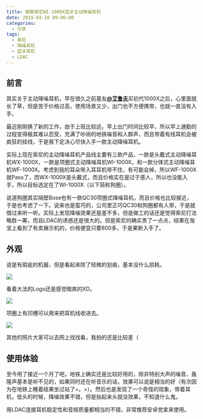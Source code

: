 ```yaml
---
title: 聊聊索尼WI-1000X蓝牙主动降噪耳机
date: 2019-04-10 09:06:00
categories: 
  - 分享
tags: 
  - 索尼
  - 降噪耳机
  - 蓝牙耳机
  - LDAC
---
```



## 前言
其实关于主动降噪耳机，早在很久之前基友[**@艾鲁夫**](https://weibo.com/577993811)买初代1000X之后，心里面就长了草，但是苦于价格过高，使用场景又少，出门也不方便携带，也就一直没有入手。

最近刚刚换了新的工作，由于上班比较远，早上出门时间比较早，所以早上通勤的过程变得极其难以忍受，充满了吵闹的地铁噪音和人群声，而且带着有线耳机会被疯狂的挂线，于是我下定决心尽快入手一款主动降噪耳机。

实际上现在索尼的主动降噪耳机产品线主要有三款产品，一款是头戴式主动降噪耳机WX-1000X，一款是项圈式主动降噪耳机WI-1000X，和一款分体式主动降噪耳机WF-1000X。考虑到我的耳朵带入耳耳机带不住，有可能会掉，所以WF-1000X就Pass了，而WX-1000X是头戴式，而且价格实在是过于感人，所以也没能入手，所以目标选定在了WI-1000X（以下简称狗圈）。

说道狗圈其实隔壁Bose也有一款QC30项圈式降噪耳机，而且价格也比较接近，于是也考虑了一下。说来也是蛮巧的，公司里正巧QC30和狗圈都有人带，于是就借过来听一听。实际上发现降噪效果还是差不多，但是做工的话还是觉得索尼打法略胜一筹，而且LDAC的诱惑还是很大的。但是索尼的确实贵了一点点，结果在淘宝上看到了有卖展示机的，价格便宜只要800多，于是果断入手了。

## 外观
说是有瑕疵的机器，但是看起来除了轻微的划痕，基本没什么损耗。

![](~public/assets/7/1.jpg)

看着大法的Logo还是感觉暗爽的XD。

![](~public/assets/7/2.jpg)

项圈上有凹槽可以用来把耳机线收进去。

![](~public/assets/7/3.jpg)

其他的照片大家可以去网上找找看，我拍的还是比较差（

## 使用体验

至今用了接近一个月了吧，地铁上确实还是比较好用的，除非特别大声的噪音，轰隆声基本是听不见的，如果同时还在听音乐的话，效果可以说是相当的好（有次因为在地铁上睡着结果坐过站了=。=）。然后也是发现了一个奇怪的现象，带着耳机，低头的时候，降噪效果不错，但是抬起来头就没效果，不知道什么鬼。

用LDAC连接耳机稳定性和音频质量都相当的不错，非常推荐安卓党拿来使用。